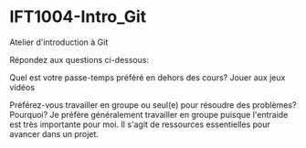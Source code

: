 # IFT1004-Intro_Git
Atelier d'introduction à Git

Répondez aux questions ci-dessous:

Quel est votre passe-temps préféré en dehors des cours?  Jouer aux jeux vidéos

Préférez-vous travailler en groupe ou seul(e) pour résoudre des problèmes? Pourquoi? Je préfère généralement travailler en groupe puisque l'entraide est très importante pour moi. Il s'agit de ressources essentielles pour avancer dans un projet. 
